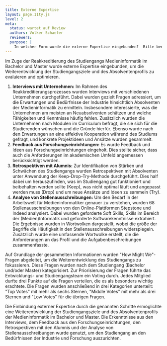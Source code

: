 ```yaml
---
title: Externe Expertise
layout: page.11ty.js
level: 2
meta:
  status: wartet auf Review
  authors: Volker Schaefer
  reviewers: 
  purpose: |
    In welcher Form wurde die externe Expertise eingebunden?  Bitte benennen Sie auch die externen Expert:innen. Stellen sie begründet dar, ob, wo und in welchem Umfang die externe Expertise Eingang in die (Weiterentwicklung der) Studiengangziele und des Absolvent:innenprofils gefunden hat. 
---
```

Im Zuge der Reakkreditierung des Studiengangs Medieninformatik im Bachelor und Master wurde externe Expertise eingebunden, um die Weiterentwicklung der Studiengangsziele und des Absolventenprofils zu evaluieren und optimieren.

1. **Interviews mit Unternehmen:** Im Rahmen des Reakkreditierungsprozesses wurden Interviews mit verschiedenen Unternehmen durchgeführt. Dabei wurden gezielt Fragen adressiert, um die Erwartungen und Bedürfnisse der Industrie hinsichtlich Absolventen der Medieninformatik zu ermitteln. Insbesondere interessierte, was die Unternehmen am meisten an Neuabsolventen schätzen und welche Fähigkeiten und Kenntnisse häufig fehlen. Zusätzlich wurden die Unternehmen nach Modulen im Curriculum befragt, die sie sich für die Studierenden wünschen und die Gründe hierfür. Ebenso wurde nach den Erwartungen an eine effektive Kooperation während des Studiums gefragt, und konkrete Projektideen und Ansätze wurden gesammelt.
2. **Feedback aus Forschungseinrichtungen:** Es wurde Feedback und Ideen aus Forschungseinrichtungen eingeholt. Dies stellte sicher, dass auch die Anforderungen im akademischen Umfeld angemessen berücksichtigt werden.
3. **Retrospektiven mit Alumnis:** Zur Identifikation von Stärken und Schwächen des Studiengangs wurden Retrospektiven mit Absolventen unter Anwendung der Keep-Drop-Try-Methode durchgeführt. Dies half dabei um herauszufinden, was im Studiengang gut funktioniert und beibehalten werden sollte (Keep), was nicht optimal läuft und angepasst werden muss (Drop) und um neue Ansätze und Ideen zu sammeln (Try).
4. **Analyse von Stellenausschreibungen:** Um den Bedarf in der Arbeitswelt für Medieninformatiker genauer zu verstehen, wurden 68 Stellenausschreibungen von den Online-Plattformen Stepstone und Indeed analysiert. Dabei wurden geforderte Soft Skills, Skills im Bereich der (Medien)Informatik und geforderte Softwarekenntnisse extrahiert. Die Ergebnisse wurden in Wortwolken dargestellt, wobei die größe der Begriffe die Häufigkeit in den Stellenausschreibungen widerspiegeln. Zusätzlich wurde eine umfassende Wortwolke erstellt, die die Anforderungen an das Profil und die Aufgabenbeschreibungen zusammenfasste.

Auf Grundlage der gesammelten Informationen wurden "How Might We"-Fragen abgeleitet, um die Weiterentwicklung des Studiengangs zu fokussieren. Diese Fragen wurden nach dem Studiengang (Bachelor und/oder Master) kategorisiert. Zur Priorisierung der Fragen führte das Entwicklungs- und Studiengangsteam ein Voting durch. Jedes Mitglied durfte drei Punkte auf die Fragen verteilen, die es als besonders wichtig erachtete. Die Fragen wurden anschließend in drei Kategorien unterteilt: "Top Votes" mit mehr als sechs Sternen, "Middle Votes" mit mehr als drei Sternen und "Low Votes" für die übrigen Fragen.

Die Einbindung externer Expertise durch die genannten Schritte ermöglichte eine Weiterentwicklung der Studiengangsziele und des Absolventenprofils der Medieninformatik im Bachelor und Master. Die Erkenntnisse aus den Interviews, dem Feedback aus den Forschungseinrichtungen, den Retrospektiven mit den Alumnis und der Analyse von Stellenausschreibungen wurde genutzt, um den Studiengang an den Bedürfnissen der Industrie und Forschung auszurichten.
